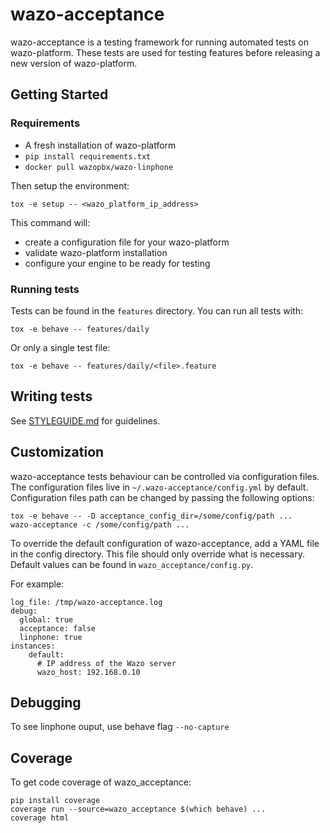# wazo-acceptance

wazo-acceptance is a testing framework for running automated tests on wazo-platform.
These tests are used for testing features before releasing a new version of wazo-platform.

## Getting Started

### Requirements

* A fresh installation of wazo-platform
* `pip install requirements.txt`
* `docker pull wazopbx/wazo-linphone`

Then setup the environment:

    tox -e setup -- <wazo_platform_ip_address>

This command will:

* create a configuration file for your wazo-platform
* validate wazo-platform installation
* configure your engine to be ready for testing

### Running tests

Tests can be found in the ```features``` directory. You can run all tests with:

    tox -e behave -- features/daily

Or only a single test file:

    tox -e behave -- features/daily/<file>.feature

## Writing tests

See [STYLEGUIDE.md](STYLEGUIDE.md) for guidelines.

## Customization

wazo-acceptance tests behaviour can be controlled via configuration files. The
configuration files live in `~/.wazo-acceptance/config.yml` by default.
Configuration files path can be changed by passing the following options:

    tox -e behave -- -D acceptance_config_dir=/some/config/path ...
    wazo-acceptance -c /some/config/path ...

To override the default configuration of wazo-acceptance, add a YAML file in the
config directory. This file should only override what is necessary. Default
values can be found in `wazo_acceptance/config.py`.

For example:

    log_file: /tmp/wazo-acceptance.log
    debug:
      global: true
      acceptance: false
      linphone: true
    instances:
        default:
          # IP address of the Wazo server
          wazo_host: 192.168.0.10

## Debugging

To see linphone ouput, use behave flag `--no-capture`

## Coverage

To get code coverage of wazo_acceptance:

    pip install coverage
    coverage run --source=wazo_acceptance $(which behave) ...
    coverage html

